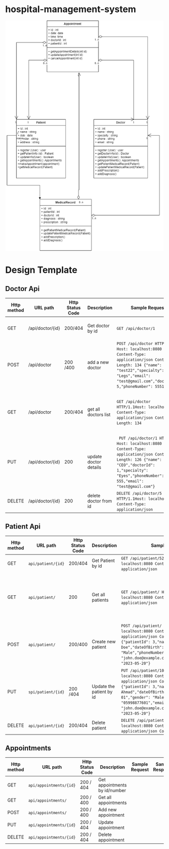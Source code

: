 # hospital-management-system
![UML Diagram](./UML2.png)

#  Design Template 
## Doctor Api
| Http method | URL path         | Http Status Code | Description           | Sample Request                                                                                                                                                                                                 | Sample Response                                                                                                                                                                                           |
|-------------|------------------|------------------|-----------------------|----------------------------------------------------------------------------------------------------------------------------------------------------------------------------------------------------------------|-----------------------------------------------------------------------------------------------------------------------------------------------------------------------------------------------------------|
| GET         | /api/doctor/{id} | 200/404          | Get doctor by id      | `GET /api/doctor/1`                                                                                                                                                                                            | ```json {"name : test,"specialty": null,"email": "test@gmail.com","doctorId": 1,"phoneNumber": 555   "}```                                                                                                |
| POST        | /api/doctor      | 200 /400         | add a new doctor      | ```POST /api/doctor HTTP/1.1 Host: localhost:8080 Content-Type: application/json Content-Length: 134 {"name": "test22","specialty": "Legs","email": "test@gmail.com","doctorId": 5,"phoneNumber": 555123 } ``` | ``` {"name": "test22","doctorId": 5,"email": "test@gmail.com","specialty": null,"phoneNumber": null}```                                                                                                   |
| GET         | /api/doctor      | 200/404          | get all doctors list  | `GET /api/doctor HTTP/1.1Host: localhost:8080 Content-Type: application/json Content-Length: 134`                                                                                                              | [``` {"name": "test","doctorId": 1,"email": "test@gmail.com","specialty": null,"phoneNumber": 555},{"name": "test","doctorId": 2,"email": "test@gmail.com","specialty": null,"phoneNumber": null    },``` |
| PUT         | /api/doctor/{id} | 200              | update doctor details | ``` PUT /api/doctor/1 HTTP/1.1 Host: localhost:8080 Content-Type: application/json Content-Length: 126 {"name": "CEO","doctorId": 1,"specialty": "Eyes","phoneNumber": 555,"email": "test@gmail.com"}```       | ```{"name": "CEO","doctorId": 1,"email": "test@gmail.com","phoneNumber": 555,"specialty": "Eyes"}      ```                                                                                                |
| DELETE      | /api/doctor/{id} | 200              | delete doctor from id | `DELETE /api/doctor/5 HTTP/1.1Host: localhost:8080 Content-Type: application/json    `                                                                                                                         | Deleted Successfully                                                                                                                                                                                      |                                                                                                                                                                                                           |

## Patient Api
| Http method | URL path           | Http Status Code | Description              | Sample Request                                                                                                                                                                                                                                                                           | Sample Response                                                                                                                                                                                                                                                                                                                                                                                                                                                                                                                                                                                                                                                                                                                                                                                                                                   |
|-------------|--------------------|------------------|--------------------------|------------------------------------------------------------------------------------------------------------------------------------------------------------------------------------------------------------------------------------------------------------------------------------------|---------------------------------------------------------------------------------------------------------------------------------------------------------------------------------------------------------------------------------------------------------------------------------------------------------------------------------------------------------------------------------------------------------------------------------------------------------------------------------------------------------------------------------------------------------------------------------------------------------------------------------------------------------------------------------------------------------------------------------------------------------------------------------------------------------------------------------------------------|
| GET         | `api/patient/{id}` | 200/404          | Get Patient by id        | `GET /api/patient/52 HTTP/1.1 Host: localhost:8080 Content-Type: application/json`                                                                                                                                                                                                       | `{"name":"John Doe","registrationDate":"2023-05-20T00:00:00.000+00:00","patientId":52,"email":"john.doe@example.com","phoneNumber":5555555555,"dateOfBirth":"2023-01-01T00:00:00.000+00:00","gender":"Male"}`                                                                                                                                                                                                                                                                                                                                                                                                                                                                                                                                                                                                                                     |
| GET         | `api/patient/`     | 200              | Get all patients         | `GET /api/patient/ HTTP/1.1 Host: localhost:8080 Content-Type: application/json`                                                                                                                                                                                                         | `[{"name":"John Doe","registrationDate":"2023-05-20T00:00:00.000+00:00","email":"john.doe@example.com","phoneNumber":5555555555,"patientId":1,"gender":"Male","dateOfBirth":"2023-01-01T00:00:00.000+00:00"},{"name":"John Doe","registrationDate":"2023-05-20T00:00:00.000+00:00","email":"john.doe@example.com","phoneNumber":5555555555,"patientId":2,"gender":"Male","dateOfBirth":"2023-01-01T00:00:00.000+00:00"},{"name":"John Doe","registrationDate":"2023-05-20T00:00:00.000+00:00","email":"john.doe@example.com","phoneNumber":5555555555,"patientId":52,"gender":"Male","dateOfBirth":"2023-01-01T00:00:00.000+00:00"},{"name":"John Doe","registrationDate":"2023-05-20T00:00:00.000+00:00","email":"john.doe@example.com","phoneNumber":5555555555,"patientId":53,"gender":"Male","dateOfBirth":"2023-01-01T00:00:00.000+00:00"}]` |
| POST        | `api/patient/`     | 200/400          | Create new patient       | `POST /api/patient/ HTTP/1.1 Host: localhost:8080 Content-Type: application/json Content-Length: 215 {"patientId": 3,"name": "John Doe","dateOfBirth": "2023-01-01","gender": "Male","phoneNumber": 5555555555,"email": "john.doe@example.com","registrationDate": "2023-05-20"}`        | `{"name":"John Doe","registrationDate":"2023-05-20T00:00:00.000+00:00","patientId":53,"email":"john.doe@example.com","phoneNumber":5555555555,"dateOfBirth":"2023-01-01T00:00:00.000+00:00","gender":"Male"}`                                                                                                                                                                                                                                                                                                                                                                                                                                                                                                                                                                                                                                     |
| PUT         | `spi/patient/{id}` | 200 /404         | Update the patient by id | `PUT /api/patient/102 HTTP/1.1 Host: localhost:8080 Content-Type: application/json Content-Length: 220 {"patientId": 3,"name": "John Ahmad","dateOfBirth": "2023-01-01","gender": "Male","phoneNumber": "05998877601","email": "john.doe@example.com","registrationDate": "2023-05-20"}` | `{"name":"John Ahmad","registrationDate":"2023-05-20T00:00:00.000+00:00","patientId":102,"phoneNumber":5998877601,"email":"john.doe@example.com","dateOfBirth":"2023-01-01T00:00:00.000+00:00","gender":"Male"}`                                                                                                                                                                                                                                                                                                                                                                                                                                                                                                                                                                                                                                  |
| DELETE      | `api/patient/{id}` | 200/404          | Delete patient           | `DELETE /api/patient/103 HTTP/1.1Host: localhost:8080 Content-Type: application/json Content-Length: 220`                                                                                                                                                                                | `Patient Deleted`                                                                                                                                                                                                                                                                                                                                                                                                                                                                                                                                                                                                                                                                                                                                                                                                                                 |

## Appointments 
| Http method | URL path                | Http Status Code | Description                   | Sample Request                                                                                                                                                                                                                                                                           | Sample Response                                                                                                                                                                                                                                                                                                                                                                                                                                                                                                                                                                                                                                                                                                                                                                                                                                   |
|-------------|-------------------------|------------------|-------------------------------|------------------------------------------------------------------------------------------------------------------------------------------------------------------------------------------------------------------------------------------------------------------------------------------|---------------------------------------------------------------------------------------------------------------------------------------------------------------------------------------------------------------------------------------------------------------------------------------------------------------------------------------------------------------------------------------------------------------------------------------------------------------------------------------------------------------------------------------------------------------------------------------------------------------------------------------------------------------------------------------------------------------------------------------------------------------------------------------------------------------------------------------------------|
| GET         | `api/appointments/{id}` | 200 / 404        | Get appointments by id/number |                                                                                                                                                                                                                                                                                          |                                                                                                                                                                                                                                                                                                                                                                                                                                                                                                                                                                                                                                                                                                                                                                                                                                                   |
| GET         | `api/appointments/`     | 200 / 400        | Get all appointments          |                                                                                                                                                                                                                                                                                          |                                                                                                                                                                                                                                                                                                                                                                                                                                                                                                                                                                                                                                                                                                                                                                                                                                                   |
| POST        | `api/appointments/`     | 200 / 400        | Add new appointment           |                                                                                                                                                                                                                                                                                          |                                                                                                                                                                                                                                                                                                                                                                                                                                                                                                                                                                                                                                                                                                                                                                                                                                                   |
| PUT         | `api/appointments/{id}` | 200 / 404        | Update appointment            |                                                                                                                                                                                                                                                                                          |                                                                                                                                                                                                                                                                                                                                                                                                                                                                                                                                                                                                                                                                                                                                                                                                                                                   |
| DELETE      | `api/appointments/{id}` | 200 / 404        | Delete appointment            |                                                                                                                                                                                                                                                                                          |                                                                                                                                                                                                                                                                                                                                                                                                                                                                                                                                                                                                                                                                                                                                                                                                                                                   |
